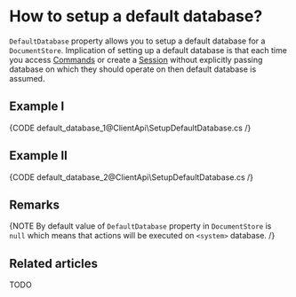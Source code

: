 # How to setup a default database?

`DefaultDatabase` property allows you to setup a default database for a `DocumentStore`. Implication of setting up a default database is that each time you access [Commands](../../client-api/commands/what-are-commands) or create a [Session](../../client-api/session/what-is-a-session-and-how-does-it-work) without explicitly passing database on which they should operate on then default database is assumed.

## Example I

{CODE default_database_1@ClientApi\SetupDefaultDatabase.cs /}

## Example II

{CODE default_database_2@ClientApi\SetupDefaultDatabase.cs /}

## Remarks

{NOTE By default value of `DefaultDatabase` property in `DocumentStore` is `null` which means that actions will be executed on `<system>` database. /}

## Related articles

TODO